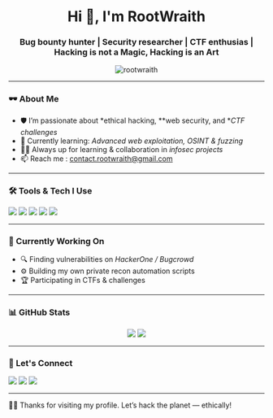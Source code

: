 <h1 align="center">Hi 👋, I'm RootWraith</h1>
<h3 align="center">Bug bounty hunter | Security researcher | CTF enthusias | Hacking is not a  Magic, Hacking is an Art</h3>

<p align="center">
  <img src="https://komarev.com/ghpvc/?username=rootwraith&label=Profile%20views&color=0e75b6&style=flat" alt="rootwraith" />
</p>

---

### 🕶 About Me

- 🛡️ I’m passionate about *ethical hacking, **web security, and **CTF challenges*  
- 🧠 Currently learning: *Advanced web exploitation, OSINT & fuzzing*  
- 👨‍💻 Always up for learning & collaboration in *infosec projects*  
- 📫 Reach me : contact.rootwraith@gmail.com  

---

### 🛠️ Tools & Tech I Use

<p align="left">
  <img src="https://img.shields.io/badge/Burp%20Suite-orange?style=for-the-badge&logo=burp-suite&logoColor=white"/>
  <img src="https://img.shields.io/badge/Linux-FCC624?style=for-the-badge&logo=linux&logoColor=black" />
  <img src="https://img.shields.io/badge/Nmap-004688?style=for-the-badge&logo=nmap&logoColor=white" />
  <img src="https://img.shields.io/badge/Recon-ng-blueviolet?style=for-the-badge" />
  <img src="https://img.shields.io/badge/Sublist3r-red?style=for-the-badge" />
</p>

---

### 🧠 Currently Working On

- 🔍 Finding vulnerabilities on *HackerOne / Bugcrowd*
- ⚙️ Building my own private recon automation scripts
- 🏆 Participating in CTFs & challenges

---

### 📊 GitHub Stats

<p align="center">
  <img src="https://github-readme-stats.vercel.app/api?username=rootwraith&show_icons=true&theme=tokyonight" />
  <img src="https://github-readme-streak-stats.herokuapp.com/?user=rootwraith&theme=tokyonight" />
</p>

---

### 🤝 Let's Connect

<p align="left">
  <a href="https://twitter.com/root_wraith" target="_blank"><img src="https://img.shields.io/badge/Twitter-%231DA1F2.svg?style=for-the-badge&logo=Twitter&logoColor=white"/></a>
  <a href="https://medium.com/@root_wraith" target="_blank"><img src="https://img.shields.io/badge/Medium-000000?style=for-the-badge&logo=medium&logoColor=white"/></a>
  <a href="https://hackerone.com/root_wraith" target="_blank"><img src="https://img.shields.io/badge/HackerOne-494949?style=for-the-badge&logo=HackerOne&logoColor=white"/></a>
</p>

---

🧑‍💻 Thanks for visiting my profile. Let’s hack the planet — ethically!
